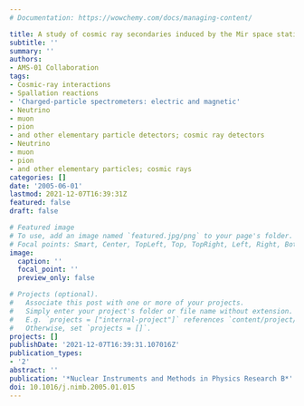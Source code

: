 ```yaml
---
# Documentation: https://wowchemy.com/docs/managing-content/

title: A study of cosmic ray secondaries induced by the Mir space station using AMS-01
subtitle: ''
summary: ''
authors:
- AMS-01 Collaboration
tags:
- Cosmic-ray interactions
- Spallation reactions
- 'Charged-particle spectrometers: electric and magnetic'
- Neutrino
- muon
- pion
- and other elementary particle detectors; cosmic ray detectors
- Neutrino
- muon
- pion
- and other elementary particles; cosmic rays
categories: []
date: '2005-06-01'
lastmod: 2021-12-07T16:39:31Z
featured: false
draft: false

# Featured image
# To use, add an image named `featured.jpg/png` to your page's folder.
# Focal points: Smart, Center, TopLeft, Top, TopRight, Left, Right, BottomLeft, Bottom, BottomRight.
image:
  caption: ''
  focal_point: ''
  preview_only: false

# Projects (optional).
#   Associate this post with one or more of your projects.
#   Simply enter your project's folder or file name without extension.
#   E.g. `projects = ["internal-project"]` references `content/project/deep-learning/index.md`.
#   Otherwise, set `projects = []`.
projects: []
publishDate: '2021-12-07T16:39:31.107016Z'
publication_types:
- '2'
abstract: ''
publication: '*Nuclear Instruments and Methods in Physics Research B*'
doi: 10.1016/j.nimb.2005.01.015
---
```

